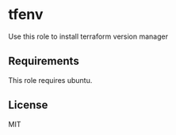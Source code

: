 # tfenv

Use this role to install terraform version manager

## Requirements
This role requires ubuntu.

## License
MIT